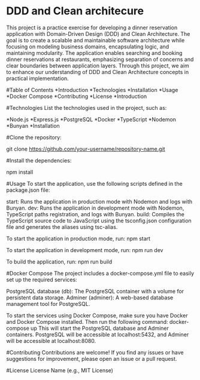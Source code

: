 
# DDD and Clean architecure
This project is a practice exercise for developing a dinner reservation application with Domain-Driven Design (DDD) and Clean Architecture. The goal is to create a scalable and maintainable software architecture while focusing on modeling business domains, encapsulating logic, and maintaining modularity. The application enables searching and booking dinner reservations at restaurants, emphasizing separation of concerns and clear boundaries between application layers. Through this project, we aim to enhance our understanding of DDD and Clean Architecture concepts in practical implementation.

#Table of Contents
*Introduction
*Technologies
*Installation
*Usage
*Docker Compose
*Contributing
*License
*Introduction


#Technologies
List the technologies used in the project, such as:

*Node.js
*Express.js
*PostgreSQL
*Docker
*TypeScript
*Nodemon
*Bunyan
*Installation

#Clone the repository:

git clone https://github.com/your-username/repository-name.git

#Install the dependencies:

npm install

#Usage
To start the application, use the following scripts defined in the package.json file:

start: Runs the application in production mode with Nodemon and logs with Bunyan.
dev: Runs the application in development mode with Nodemon, TypeScript paths registration, and logs with Bunyan.
build: Compiles the TypeScript source code to JavaScript using the tsconfig.json configuration file and generates the aliases using tsc-alias.

To start the application in production mode, run:
npm start

To start the application in development mode, run:
npm run dev

To build the application, run:
npm run build

#Docker Compose
The project includes a docker-compose.yml file to easily set up the required services:

PostgreSQL database (db): The PostgreSQL container with a volume for persistent data storage.
Adminer (adminer): A web-based database management tool for PostgreSQL.

To start the services using Docker Compose, make sure you have Docker and Docker Compose installed. Then run the following command:
docker-compose up
This will start the PostgreSQL database and Adminer containers. PostgreSQL will be accessible at localhost:5432, and Adminer will be accessible at localhost:8080.

#Contributing
Contributions are welcome! If you find any issues or have suggestions for improvement, please open an issue or a pull request.

#License
License Name (e.g., MIT License)
